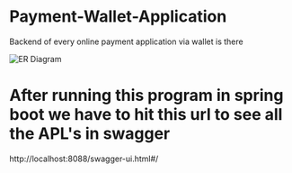 # Payment-Wallet-Application
Backend of every online payment application via wallet is there

![ER Diagram](https://user-images.githubusercontent.com/97376332/170175007-deb844d8-c3fb-4cbd-88f1-7ebd8b7cc718.png)


# After running this program in spring boot we have to hit this url to see all the APL's in swagger 
http://localhost:8088/swagger-ui.html#/
